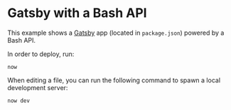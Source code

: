# Gatsby with a Bash API

This example shows a [Gatsby](https://www.gatsbyjs.org/) app (located in `package.json`) powered by a Bash API.

In order to deploy, run:

```
now
```

When editing a file, you can run the following command to spawn a local development server:

```
now dev
```
